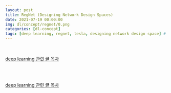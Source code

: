 ```yaml
---
layout: post
title: RegNet (Designing Network Design Spaces)
date: 2021-07-19 00:00:00
img: dl/concept/regnet/0.png
categories: [dl-concept]
tags: [deep learning, regnet, tesla, designing network design space] # add tag
---
```


<br>

[deep learning 관련 글 목차](https://gaussian37.github.io/dl-concept-table/)

<br>


 
<br>

[deep learning 관련 글 목차](https://gaussian37.github.io/dl-concept-table/)

<br>
